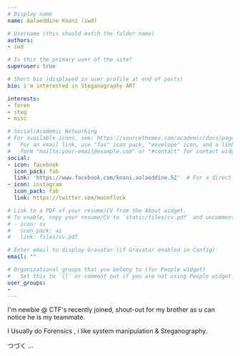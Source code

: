 ```yaml
---
# Display name
name: Aalaeddine Knani (iwd)

# Username (this should match the folder name)
authors:
- iwd

# Is this the primary user of the site?
superuser: true

# Short bio (displayed in user profile at end of posts)
bio: i'm interested in Steganography ART

interests:
- foren
- steg
- misc

# Social/Academic Networking
# For available icons, see: https://sourcethemes.com/academic/docs/page-builder/#icons
#   For an email link, use "fas" icon pack, "envelope" icon, and a link in the
#   form "mailto:your-email@example.com" or "#contact" for contact widget.
social:
- icon: facebook
  icon_pack: fab
  link: 'https://www.facebook.com/knani.aalaeddine.52'  # For a direct email link, use "mailto:test@example.org".
- icon: instagram
  icon_pack: fab
  link: https://twitter.com/moonflock

# Link to a PDF of your resume/CV from the About widget.
# To enable, copy your resume/CV to `static/files/cv.pdf` and uncomment the lines below.
# - icon: cv
#   icon_pack: ai
#   link: files/cv.pdf

# Enter email to display Gravatar (if Gravatar enabled in Config)
email: ""

# Organizational groups that you belong to (for People widget)
#   Set this to `[]` or comment out if you are not using People widget.
user_groups:
-
---
```


I'm newbie @ CTF's recently joined, shout-out for my brother as u can notice he is my teammate.

I Usually do Forensics , i like system manipulation & Steganography.

つづく ...